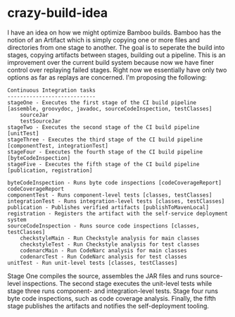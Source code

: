 crazy-build-idea
================

I have an idea on how we might optimize Bamboo builds.  Bamboo has the notion
of an Artifact which is simply copying one or more files and directories from
one stage to another.  The goal is to seperate the build into stages, copying
artifacts between stages, building out a pipeline.  This is an improvement over
the current build system because now we have finer control over replaying 
failed stages.  Right now we essentially have only two options as far as
replays are concerned.  I'm proposing the following:

```
Continuous Integration tasks
----------------------------
stageOne - Executes the first stage of the CI build pipeline [assemble, groovydoc, javadoc, sourceCodeInspection, testClasses]
    sourceJar
    testSourceJar
stageTwo - Executes the second stage of the CI build pipeline [unitTest]
stageThree - Executes the third stage of the CI build pipeline [componentTest, integrationTest]
stageFour - Executes the fourth stage of the CI build pipeline [byteCodeInspection]
stageFive - Executes the fifth stage of the CI build pipeline [publication, registration]

byteCodeInspection - Runs byte code inspections [codeCoverageReport]
codeCoverageReport
componentTest - Runs component-level tests [classes, testClasses]
integrationTest - Runs integration-level tests [classes, testClasses]
publication - Publishes verified artifacts [publishToMavenLocal]
registration - Registers the artifact with the self-service deployment system
sourceCodeInspection - Runs source code inspections [classes, testClasses]
    checkstyleMain - Run Checkstyle analysis for main classes
    checkstyleTest - Run Checkstyle analysis for test classes
    codenarcMain - Run CodeNarc analysis for main classes
    codenarcTest - Run CodeNarc analysis for test classes
unitTest - Run unit-level tests [classes, testClasses]
```

Stage One compiles the source, assembles the JAR files and runs source-level inspections.  The second stage executes the unit-level tests while stage three 
runs component- and integration-level tests. Stage four runs byte code inspections, such as code coverage analysis. Finally, the fifth stage publishes the artifacts 
and notifies the self-deployment tooling.
